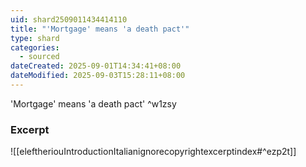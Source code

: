 ```yaml
---
uid: shard2509011434414110
title: "'Mortgage' means 'a death pact'"
type: shard
categories:
  - sourced
dateCreated: 2025-09-01T14:34:41+08:00
dateModified: 2025-09-03T15:28:11+08:00
---
```

'Mortgage' means 'a death pact' ^w1zsy

### Excerpt
![[eleftheriouIntroductionItalianignorecopyrightexcerptindex#^ezp2t]]